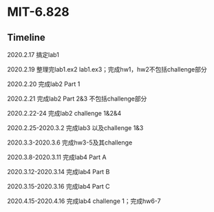# MIT-6.828
Timeline
---
2020.2.17 搞定lab1

2020.2.19 整理完lab1.ex2 lab1.ex3；完成hw1，hw2不包括challenge部分

2020.2.20 完成lab2 Part 1

2020.2.21 完成lab2 Part 2&3 不包括challenge部分

2020.2.22-24 完成lab2 challenge 1&2&4

2020.2.25-2020.3.2 完成lab3 以及challenge 1&3

2020.3.3-2020.3.6 完成hw3-5及其challenge

2020.3.8-2020.3.11 完成lab4 Part A

2020.3.12-2020.3.14 完成lab4 Part B

2020.3.15-2020.3.16 完成lab4 Part C

2020.4.15-2020.4.16 完成lab4 challenge 1；完成hw6-7